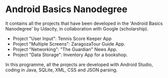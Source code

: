 # Android Basics Nanodegree

It contains all the projects that have been developed in the 'Android Basics Nanodegree' by Udacity, in collaboration with Google (scholarship).

- Project "User Input": Tennis Score Keeper App
- Project "Multiple Screens": ZaragozaTour Guide App.
- Project "Networking": "The Guardian" News App.
- Project "Data Storage": Inventory App for a bookshop.

In this programme, all the projects are developed with Android Studio, coding in Java, SQLite, XML, CSS and JSON parsing.
